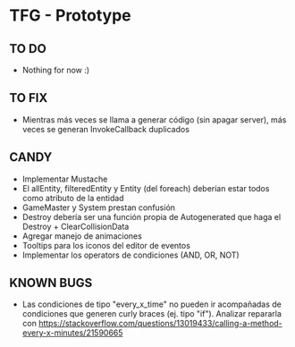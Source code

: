 # TFG - Prototype
## TO DO
* Nothing for now :)

## TO FIX
* Mientras más veces se llama a generar código (sin apagar server), más veces se generan InvokeCallback duplicados

## CANDY
* Implementar Mustache
* El allEntity, filteredEntity y Entity (del foreach) deberían estar todos como atributo de la entidad
* GameMaster y System prestan confusión
* Destroy debería ser una función propia de Autogenerated que haga el Destroy + ClearCollisionData
* Agregar manejo de animaciones
* Tooltips para los iconos del editor de eventos
* Implementar los operators de condiciones (AND, OR, NOT)

## KNOWN BUGS
* Las condiciones de tipo "every_x_time" no pueden ir acompañadas de condiciones que generen curly braces (ej. tipo "if"). Analizar repararla con https://stackoverflow.com/questions/13019433/calling-a-method-every-x-minutes/21590665